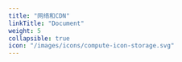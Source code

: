 ```yaml
---
title: "网络和CDN"
linkTitle: "Document"
weight: 5
collapsible: true
icon: "/images/icons/compute-icon-storage.svg"
---
```


